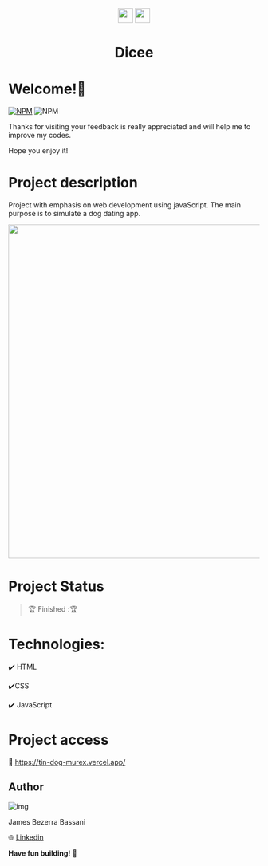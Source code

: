 
  <div align=center>
    <image width="30" heigth="30" src='https://github.com/Jheimys/Dicee/assets/80724830/abc87012-a596-4f62-9bcc-70830c62767a'> 
    <image width="30" heigth="30" src='https://github.com/Jheimys/Dicee/assets/80724830/abc87012-a596-4f62-9bcc-70830c62767a'>
  </div>
  <h1  align=center>  Dicee </h1>

# Welcome!👋

[![NPM](https://img.shields.io/npm/l/react)](https://github.com/Jheimys/Electronic_battery/blob/master/LICENCE)
![NPM](https://img.shields.io/website?url=https%3A%2F%2Fgithub.com%2FJheimys%2FOrgano_II%2Fedit%2Fmaster%2FREADME.m)

Thanks for visiting your feedback is really appreciated and will help me to improve my codes. 

Hope you enjoy it!


# Project description
Project with emphasis on web development using javaScript. The main purpose is to simulate a dog dating app.

  <p align=center>
    <image width="670" heigth="570" src='https://github.com/Jheimys/assets/blob/master/dicee.png'>
  </p>

# Project Status

> :trophy: Finished ::trophy:

# Technologies:

:heavy_check_mark: HTML

:heavy_check_mark:CSS

:heavy_check_mark: JavaScript

# Project access

:link: https://tin-dog-murex.vercel.app/

## Author

![img](https://github.com/Jheimys.png?size=100)

James Bezerra Bassani

:globe_with_meridians: [Linkedin](https://www.linkedin.com/in/jheimys/)

**Have fun building!** 🚀


